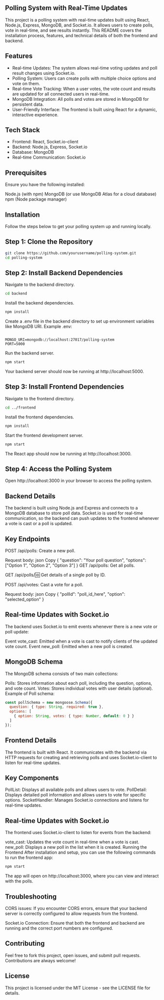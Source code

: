 ## Polling System with Real-Time Updates
   This project is a polling system with real-time updates built using React, Node.js, Express, MongoDB, and Socket.io. It allows users to create polls, vote in real-time, and see results instantly. This README covers the installation process, features, and technical details of both the frontend and backend.

## Features
- Real-time Updates: The system allows real-time voting updates and poll result changes using Socket.io.
- Polling System: Users can create polls with multiple choice options and vote on them.
- Real-time Vote Tracking: When a user votes, the vote count and results are updated for all connected users in real-time.
- MongoDB Integration: All polls and votes are stored in MongoDB for persistent data.
- User-Friendly Interface: The frontend is built using React for a dynamic, interactive experience.
## Tech Stack
- Frontend: React, Socket.io-client
- Backend: Node.js, Express, Socket.io
- Database: MongoDB
- Real-time Communication: Socket.io
## Prerequisites
  Ensure you have the following installed:

  Node.js (with npm)
  MongoDB (or use MongoDB Atlas for a cloud database)
  npm (Node package manager)
## Installation
  Follow the steps below to get your polling system up and running locally.

## Step 1: Clone the Repository
```bash
git clone https://github.com/yourusername/polling-system.git
cd polling-system
```
## Step 2: Install Backend Dependencies
Navigate to the backend directory.
```bash
cd backend
```
Install the backend dependencies.
```bash
npm install
```
Create a .env file in the backend directory to set up environment variables like MongoDB URI.
Example .env:

```env

MONGO_URI=mongodb://localhost:27017/polling-system
PORT=5000
```
Run the backend server.
```bash
npm start
```
Your backend server should now be running at http://localhost:5000.

## Step 3: Install Frontend Dependencies
Navigate to the frontend directory.
```bash
cd ../frontend
```
Install the frontend dependencies.
```bash
npm install
```
Start the frontend development server.
```bash
npm start
```
The React app should now be running at http://localhost:3000.

## Step 4: Access the Polling System
Open http://localhost:3000 in your browser to access the polling system.

## Backend Details
The backend is built using Node.js and Express and connects to a MongoDB database to store poll data. Socket.io is used for real-time communication, so the backend can push updates to the frontend whenever a vote is cast or a poll is updated.

## Key Endpoints
POST /api/polls: Create a new poll.

Request body:
json
Copy
{
  "question": "Your poll question",
  "options": ["Option 1", "Option 2", "Option 3"]
}
GET /api/polls: Get all polls.

GET /api/polls/:id: Get details of a single poll by ID.

POST /api/votes: Cast a vote for a poll.

Request body:
json
Copy
{
  "pollId": "poll_id_here",
  "option": "selected_option"
}
## Real-time Updates with Socket.io
The backend uses Socket.io to emit events whenever there is a new vote or poll update:

Event vote_cast: Emitted when a vote is cast to notify clients of the updated vote count.
Event new_poll: Emitted when a new poll is created.
## MongoDB Schema
The MongoDB schema consists of two main collections:

Polls: Stores information about each poll, including the question, options, and vote count.
Votes: Stores individual votes with user details (optional).
Example of Poll schema:

```javascript
const pollSchema = new mongoose.Schema({
  question: { type: String, required: true },
  options: [
    { option: String, votes: { type: Number, default: 0 } }
  ]
});
```
## Frontend Details
The frontend is built with React. It communicates with the backend via HTTP requests for creating and retrieving polls and uses Socket.io-client to listen for real-time updates.

## Key Components
PollList: Displays all available polls and allows users to vote.
PollDetail: Displays detailed poll information and allows users to vote for specific options.
SocketHandler: Manages Socket.io connections and listens for real-time updates.
## Real-time Updates with Socket.io
The frontend uses Socket.io-client to listen for events from the backend:

vote_cast: Updates the vote count in real-time when a vote is cast.
new_poll: Displays a new poll in the list when it is created.
Running the Frontend
After installation and setup, you can use the following commands to run the frontend app:

```bash
npm start
```
The app will open on http://localhost:3000, where you can view and interact with the polls.

## Troubleshooting
CORS issues: If you encounter CORS errors, ensure that your backend server is correctly configured to allow requests from the frontend.

Socket.io Connection: Ensure that both the frontend and backend are running and the correct port numbers are configured.

## Contributing
Feel free to fork this project, open issues, and submit pull requests. Contributions are always welcome!

## License
This project is licensed under the MIT License - see the LICENSE file for details.

